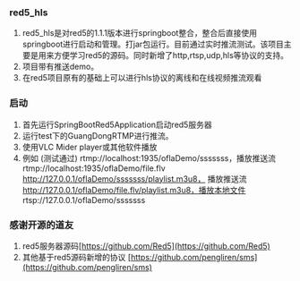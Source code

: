 ### red5_hls

1. red5_hls是对red5的1.1.1版本进行springboot整合，整合后直接使用springboot进行启动和管理。打jar包运行。目前通过实时推流测试。该项目主要是用来方便学习red5的源码。同时新增了http,rtsp,udp,hls等协议的支持。
2. 项目带有推送demo。
3. 在red5项目原有的基础上可以进行hls协议的离线和在线视频推流观看

### 启动

1. 首先运行SpringBootRed5Application启动red5服务器
2. 运行test下的GuangDongRTMP进行推流。
3. 使用VLC Mider player或其他软件播放 
4. 例如 (测试通过)
rtmp://localhost:1935/oflaDemo/sssssss，播放推送流
rtmp://localhost:1935/oflaDemo/file.flv
http://127.0.0.1/oflaDemo/sssssss/playlist.m3u8， 播放推送流
http://127.0.0.1/oflaDemo/file.flv/playlist.m3u8，播放本地文件
rtsp://127.0.0.1/oflaDemo/sssssss 

### 感谢开源的道友

1. red5服务器源码[https://github.com/Red5](https://github.com/Red5)
2. 其他基于red5源码新增的协议 [https://github.com/pengliren/sms](https://github.com/pengliren/sms)
 

